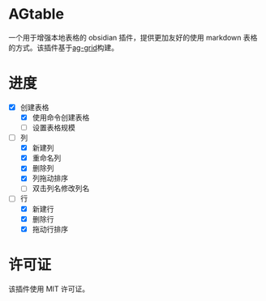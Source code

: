 # AGtable

一个用于增强本地表格的 obsidian 插件，提供更加友好的使用 markdown 表格的方式。该插件基于[ag-grid](https://github.com/ag-grid/ag-grid)构建。

# 进度

- [x] 创建表格
  - [x] 使用命令创建表格
  - [ ] 设置表格规模
- [ ] 列
  - [x] 新建列
  - [x] 重命名列
  - [x] 删除列
  - [x] 列拖动排序
  - [ ] 双击列名修改列名
- [ ] 行
  - [x] 新建行
  - [x] 删除行
  - [x] 拖动行排序

# 许可证

该插件使用 MIT 许可证。
